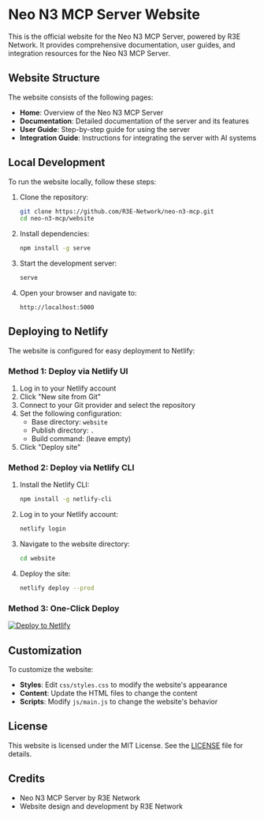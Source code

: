 # Neo N3 MCP Server Website

This is the official website for the Neo N3 MCP Server, powered by R3E Network. It provides comprehensive documentation, user guides, and integration resources for the Neo N3 MCP Server.

## Website Structure

The website consists of the following pages:

- **Home**: Overview of the Neo N3 MCP Server
- **Documentation**: Detailed documentation of the server and its features
- **User Guide**: Step-by-step guide for using the server
- **Integration Guide**: Instructions for integrating the server with AI systems

## Local Development

To run the website locally, follow these steps:

1. Clone the repository:
   ```bash
   git clone https://github.com/R3E-Network/neo-n3-mcp.git
   cd neo-n3-mcp/website
   ```

2. Install dependencies:
   ```bash
   npm install -g serve
   ```

3. Start the development server:
   ```bash
   serve
   ```

4. Open your browser and navigate to:
   ```
   http://localhost:5000
   ```

## Deploying to Netlify

The website is configured for easy deployment to Netlify:

### Method 1: Deploy via Netlify UI

1. Log in to your Netlify account
2. Click "New site from Git"
3. Connect to your Git provider and select the repository
4. Set the following configuration:
   - Base directory: `website`
   - Publish directory: `.`
   - Build command: (leave empty)
5. Click "Deploy site"

### Method 2: Deploy via Netlify CLI

1. Install the Netlify CLI:
   ```bash
   npm install -g netlify-cli
   ```

2. Log in to your Netlify account:
   ```bash
   netlify login
   ```

3. Navigate to the website directory:
   ```bash
   cd website
   ```

4. Deploy the site:
   ```bash
   netlify deploy --prod
   ```

### Method 3: One-Click Deploy

[![Deploy to Netlify](https://www.netlify.com/img/deploy/button.svg)](https://app.netlify.com/start/deploy?repository=https://github.com/R3E-Network/neo-n3-mcp)

## Customization

To customize the website:

- **Styles**: Edit `css/styles.css` to modify the website's appearance
- **Content**: Update the HTML files to change the content
- **Scripts**: Modify `js/main.js` to change the website's behavior

## License

This website is licensed under the MIT License. See the [LICENSE](../LICENSE) file for details.

## Credits

- Neo N3 MCP Server by R3E Network
- Website design and development by R3E Network 